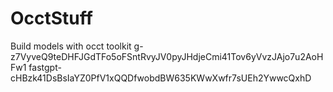 # OcctStuff
Build models with occt toolkit
g-z7VyveQ9teDHFJGdTFo5oFSntRvyJV0pyJHdjeCmi41Tov6yVvzJAjo7u2AoHFw1
fastgpt-cHBzk41DsBsIaYZ0PfV1xQQDfwobdBW635KWwXwfr7sUEh2YwwcQxhD